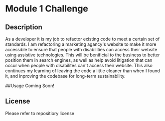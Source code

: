 # Module 1 Challenge

## Description
As a developer it is my job to refactor existing code to meet a certain set of standards.
I am refactoring a marketing agancy's website to make it more accessible to ensure that people with disabilities can access their website using assistive technologies. This will be benificial to the business to better position them in search engines, as well as help avoid litigation that can occur when people with disabilites can't access their website. This also continues my learning of leaving the code a little cleaner than when I found it, and inproving the codebase for long-term sustainability.

##Usage
Coming Soon!

## License
Please refer to repositiory license
